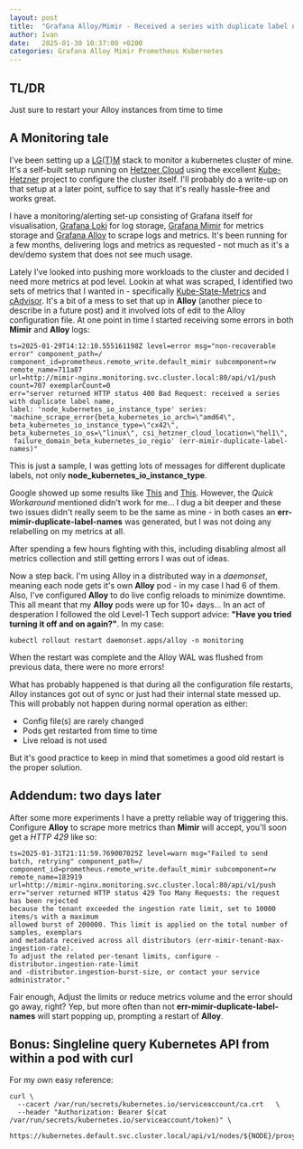 ```yaml
---
layout: post
title:  "Grafana Alloy/Mimir - Received a series with duplicate label name"
author: Ivan
date:   2025-01-30 10:37:00 +0200
categories: Grafana Alloy Mimir Prometheus Kubernetes
---
```


## TL/DR
Just sure to restart your Alloy instances from time to time

## A Monitoring tale
I've been setting up a [LG(T)M](https://grafana.com/go/webinar/getting-started-with-grafana-lgtm-stack/) stack to monitor a kubernetes cluster of mine. It's a self-built setup running on [Hetzner Cloud](https://www.hetzner.com/cloud) using the excellent [Kube-Hetzner](https://github.com/kube-hetzner/terraform-hcloud-kube-hetzner) project to configure the cluster itself. I'll probably do a write-up on that setup at a later point, suffice to say that it's really hassle-free and works great. 

I have a monitoring/alerting set-up consisting of Grafana itself for visualisation, [Grafana Loki](https://grafana.com/oss/loki/) for log storage, [Grafana Mimir](https://grafana.com/oss/mimir/) for metrics storage and [Grafana Alloy](https://grafana.com/oss/alloy-opentelemetry-collector/) to scrape logs and metrics. It's been running for a few months, delivering logs and metrics as requested - not much as it's a dev/demo system that does not see much usage.

Lately I've looked into pushing more workloads to the cluster and decided I need more metrics at pod level. Lookin at what was scraped, I identified two sets of metrics that I wanted in - specifically [Kube-State-Metrics](https://github.com/kubernetes/kube-state-metrics) and [cAdvisor](https://github.com/google/cadvisor/). It's a bit of a mess to set that up in **Alloy** (another piece to describe in a future post) and it involved lots of edit to the Alloy configuration file. At one point in time I started receiving some errors in both **Mimir** and **Alloy** logs:

```
ts=2025-01-29T14:12:10.555161198Z level=error msg="non-recoverable error" component_path=/ 
component_id=prometheus.remote_write.default_mimir subcomponent=rw remote_name=711a87 
url=http://mimir-nginx.monitoring.svc.cluster.local:80/api/v1/push count=707 exemplarCount=0 
err="server returned HTTP status 400 Bad Request: received a series with duplicate label name, 
label: 'node_kubernetes_io_instance_type' series: 'machine_scrape_error{beta_kubernetes_io_arch=\"amd64\",
beta_kubernetes_io_instance_type=\"cx42\", beta_kubernetes_io_os=\"linux\", csi_hetzner_cloud_location=\"hel1\",
 failure_domain_beta_kubernetes_io_regio' (err-mimir-duplicate-label-names)"
```

This is just a sample, I was getting lots of messages for different duplicate labels, not only **node_kubernetes_io_instance_type**.

Google showed up some results like [This](https://github.com/grafana/mimir/discussions/8344) and [This](https://github.com/grafana/alloy/issues/1006). However, the *Quick Workaround* mentioned didn't work for me... I dug a bit deeper and these two issues didn't really seem to be the same as mine - in both cases an **err-mimir-duplicate-label-names** was generated, but I was not doing any relabelling on my metrics at all. 

After spending a few hours fighting with this, including disabling almost all metrics collection and still getting errors I was out of ideas. 

Now a step back. I'm using Alloy in a distributed way in a *daemonset*, meaning each node gets it's own **Alloy** pod - in my case I had 6 of them. Also, I've configured **Alloy** to do live config reloads to minimize downtime. This all meant that my **Alloy** pods were up for 10+ days... In an act of desperation I followed the old Level-1 Tech support advice: **"Have you tried turning it off and on again?"**. In my case:

```shell
kubectl rollout restart daemonset.apps/alloy -n monitoring
```

When the restart was complete and the Alloy WAL was flushed from previous data, there were no more errors!

What has probably happened is that during all the configuration file restarts, Alloy instances got out of sync or just had their internal state messed up. This will probably not happen during normal operation as either:
- Config file(s) are rarely changed
- Pods get restarted from time to time
- Live reload is not used

But it's good practice to keep in mind that sometimes a good old restart is the proper solution.

## Addendum: two days later
After some more experiments I have a pretty reliable way of triggering this. Configure **Alloy** to scrape more metrics than **Mimir** will accept, you'll soon get a *HTTP 429* like so:
```
ts=2025-01-31T21:11:59.769007025Z level=warn msg="Failed to send batch, retrying" component_path=/ 
component_id=prometheus.remote_write.default_mimir subcomponent=rw remote_name=183919 
url=http://mimir-nginx.monitoring.svc.cluster.local:80/api/v1/push 
err="server returned HTTP status 429 Too Many Requests: the request has been rejected 
because the tenant exceeded the ingestion rate limit, set to 10000 items/s with a maximum 
allowed burst of 200000. This limit is applied on the total number of samples, exemplars 
and metadata received across all distributors (err-mimir-tenant-max-ingestion-rate). 
To adjust the related per-tenant limits, configure -distributor.ingestion-rate-limit 
and -distributor.ingestion-burst-size, or contact your service administrator."
```

Fair enough, Adjust the limits or reduce metrics volume and the error should go away, right? Yep, but more often than not **err-mimir-duplicate-label-names** will start popping up, prompting a restart of **Alloy**.

## Bonus: Singleline query Kubernetes API from within a pod with curl
For my own easy reference:
```shell
curl \
  --cacert /var/run/secrets/kubernetes.io/serviceaccount/ca.crt   \
  --header "Authorization: Bearer $(cat /var/run/secrets/kubernetes.io/serviceaccount/token)" \
  https://kubernetes.default.svc.cluster.local/api/v1/nodes/${NODE}/proxy/pods
```